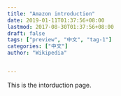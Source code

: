 ```yaml
---
title: "Amazon introduction"
date: 2019-01-11T01:37:56+08:00
lastmod: 2017-08-30T01:37:56+08:00
draft: false
tags: ["preview", "中文", "tag-1"]
categories: ["中文"]
author: "Wikipedia"


---
```

This is the intorduction page.
